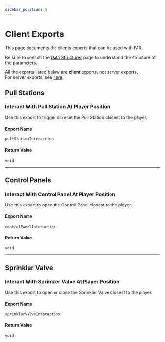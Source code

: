 ```yaml
---
sidebar_position: 0
---
```


# Client Exports

This page documents the clients exports that can be used with FAR.

Be sure to consult the [Data Structures](../data.mdx) page to understand the structure of the parameters.

All the exports listed below are **client** exports, not server exports.  
For server exports, see [here](server.md).

## Pull Stations

### Interact With Pull Station At Player Position
Use this export to trigger or reset the Pull Station closest to the player.

#### Export Name
```
pullStationInteraction
```

#### Return Value
`void`

***

## Control Panels

### Interact With Control Panel At Player Position
Use this export to open the Control Panel closest to the player.

#### Export Name
```
controlPanelInteraction
```

#### Return Value
`void`

***

## Sprinkler Valve

### Interact With Sprinkler Valve At Player Position
Use this export to open or close the Sprinkler Valve closest to the player.

#### Export Name
```
sprinklerValveInteraction
```

#### Return Value
`void`
